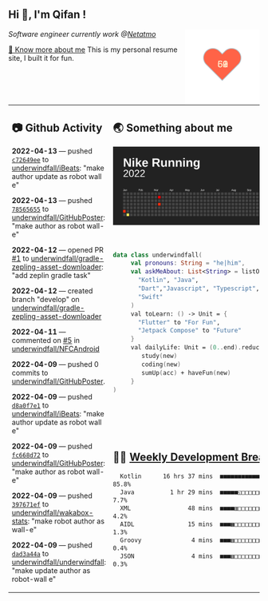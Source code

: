<h2> Hi 👋, I'm Qifan ! </h2>
<a href="https://github.com/underwindfall/iBeats"><img align="right" width="150px" src="https://raw.githubusercontent.com/underwindfall/iBeats/main/files/heart.svg"/></a>
<p><em>Software engineer currently work @<a href="https://www.netatmo.com">Netatmo</a></em></p>
<p><a href="https://qifanyang.com/resume" target="_blank"> 🔭 Know more about me</a> This is my personal resume site, I built it for fun.</p>
<table><tr><td valign="top" rowspan="2">

 ## 📷 Github Activity
 <!-- githubActivity starts -->
  **2022-04-13** — pushed [`c72649ee`](https://github.com/underwindfall/iBeats/commit/c72649eeea56c47c7e48ef630c1a4af20211db85) to [underwindfall/iBeats](https://api.github.com/repos/underwindfall/iBeats): "make author update as robot wall e"

  **2022-04-13** — pushed [`78565655`](https://github.com/underwindfall/GitHubPoster/commit/78565655d6e900d68b6425a47def7f33c64e1dbf) to [underwindfall/GitHubPoster](https://api.github.com/repos/underwindfall/GitHubPoster): "make author as robot wall-e"

  **2022-04-12** — opened PR [#1](https://api.github.com/repos/underwindfall/gradle-zepling-asset-downloader/pulls/1) to [underwindfall/gradle-zepling-asset-downloader](https://api.github.com/repos/underwindfall/gradle-zepling-asset-downloader): "add zeplin gradle task"

  **2022-04-12** — created branch "develop" on [underwindfall/gradle-zepling-asset-downloader](https://api.github.com/repos/underwindfall/gradle-zepling-asset-downloader)

  **2022-04-11** — commented on [#5](https://github.com/underwindfall/NFCAndroid/issues/5#issuecomment-1095169944) in [underwindfall/NFCAndroid](https://api.github.com/repos/underwindfall/NFCAndroid)

  **2022-04-09** — pushed 0 commits to [underwindfall/GitHubPoster](https://api.github.com/repos/underwindfall/GitHubPoster).

  **2022-04-09** — pushed [`d8a0f7e1`](https://github.com/underwindfall/iBeats/commit/d8a0f7e18a53b2b3200d60a185bc0f11374c9201) to [underwindfall/iBeats](https://api.github.com/repos/underwindfall/iBeats): "make author update as robot wall e"

  **2022-04-09** — pushed [`fc668d72`](https://github.com/underwindfall/GitHubPoster/commit/fc668d72cfcb21ff4e868397c4bbe15434827e77) to [underwindfall/GitHubPoster](https://api.github.com/repos/underwindfall/GitHubPoster): "make author as robot wall-e"

  **2022-04-09** — pushed [`397671ef`](https://github.com/underwindfall/wakabox-stats/commit/397671ef363777ee7f1ae235baaf3cad7a3a2450) to [underwindfall/wakabox-stats](https://api.github.com/repos/underwindfall/wakabox-stats): "make robot author as wall-e"

  **2022-04-09** — pushed [`dad3a44a`](https://github.com/underwindfall/underwindfall/commit/dad3a44af8eaab403ba6fc704a92c90bec64d140) to [underwindfall/underwindfall](https://api.github.com/repos/underwindfall/underwindfall): "make update author as robot-wall e"
 <!-- githubActivity ends -->
 </td><td valign="top">

 ## 🌏 Something about me
 <!-- profile starts -->
 <a href="https://github.com/underwindfall" width="100%">
   <img src="https://github.com/underwindfall/GitHubPoster/blob/main/examples/nike.svg"/>
 </a>
 <br/>
 <br/>
 <br/>

 ```kotlin
 data class underwindfall(
      val pronouns: String = "he|him",
      val askMeAbout: List<String> = listOf(
        "Kotlin", "Java",
        "Dart","Javascript", "Typescript",
        "Swift"
      )
      val toLearn: () -> Unit = {
        "Flutter" to "For Fun",
        "Jetpack Compose" to "Future"
      }
      val dailyLife: Unit = (0..end).reduce { acc, new ->
         study(new)
         coding(new)
         sumUp(acc) + haveFun(new)
      }
 )
 ```
 <!-- profile ends -->
 </td></tr><tr><td valign="top">

 ## 🏊‍♂️ <a href="https://gist.github.com/underwindfall/377ee88ba1fabd1e93516e48ca9c61eb" target="_blank">Weekly Development Breakdown</a>
  <!-- codeTime starts -->
  ```text
    Kotlin      16 hrs 37 mins  ■■■■■■■■■■■■■■■■■■■■■■■■  85.8%
    Java          1 hr 29 mins  ■■■■■◱□□□□□□□□□□□□□□□□□□   7.7%
    XML                48 mins  ■■■■▥□□□□□□□□□□□□□□□□□□□   4.2%
    AIDL               15 mins  ■■■▦□□□□□□□□□□□□□□□□□□□□   1.3%
    Groovy              4 mins  ■■■▥□□□□□□□□□□□□□□□□□□□□   0.4%
    JSON                4 mins  ■■■▥□□□□□□□□□□□□□□□□□□□□   0.3%
  ```
  <!-- codeTime starts -->
  </td></tr></table>
